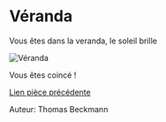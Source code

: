 # Véranda 

Vous êtes dans la veranda, le soleil brille 

![Véranda](https://user-images.githubusercontent.com/105215900/197831152-0fafa2ed-7c45-4cf2-81ec-107a722be630.png)

Vous êtes coincé !

[Lien pièce précédente](https://github.com/ThomasQlf/TP2Labyrinthe/blob/main/labyrinthe-mtsl-maison/Couloir_Thomas.md)


Auteur: Thomas Beckmann
